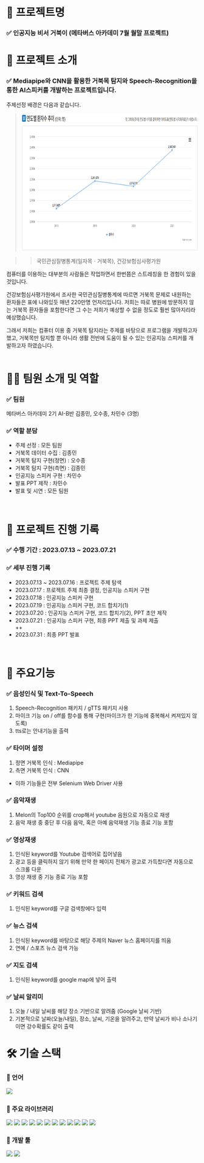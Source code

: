 # 📂 프로젝트명
### ✅ 인공지능 비서 거북이 (메타버스 아카데미 7월 월말 프로젝트)

# 📒 프로젝트 소개
### ✅ Mediapipe와 CNN을 활용한 거북목 탐지와 Speech-Recognition을 통한 AI스피커를 개발하는 프로젝트입니다.

주제선정 배경은 다음과 같습니다.

><img src="https://github.com/MinSooC/TurtleNeck/blob/main/tools/assets/%EA%B1%B0%EB%B6%81%EB%AA%A9%20%ED%99%98%EC%9E%90%20%EC%88%98.png?raw=true" height="360">

>> 국민관심질병통계(일자목ㆍ거북목), 건강보험심사평가원

컴퓨터를 이용하는 대부분의 사람들은 작업하면서 한번쯤은 스트레칭을 한 경험이 있을 것입니다. 

건강보험심사평가원에서 조사한 국민관심질병통계에 따르면 거북목 문제로 내원하는 환자들은 표에 나와있듯 매년 220만명 언저리입니다. 저희는 따로 병원에 방문하지 않는 거북목 환자들을 포함한다면 그 수는 저희가 예상할 수 없을 정도로 훨씬 많아지리라 예상했습니다.

그래서 저희는 컴퓨터 이용 중 거북목 탐지라는 주제를 바탕으로 프로그램을 개발하고자 했고, 거북목만 탐지할 뿐 아니라 생활 전반에 도움이 될 수 있는 인공지능 스피커를 개발하고자 하였습니다.
<br>
<br>

# 👩‍🔧 팀원 소개 및 역할
### ✅ 팀원
메타버스 아카데미 2기 AI-B반 김종민, 오수종, 차민수 (3명)

### ✅ 역할 분담
 - 주제 선정 : 모든 팀원
 - 거북목 데이터 수집 : 김종민
 - 거북목 탐지 구현(정면) : 오수종
 - 거북목 탐지 구현(측면) : 김종민
 - 인공지능 스피커 구현 : 차민수
 - 발표 PPT 제작 : 차민수
 - 발표 및 시연 : 모든 팀원
<br>

# 📅 프로젝트 진행 기록
### ✅ 수행 기간 : 2023.07.13 ~ 2023.07.21
### ✅ 세부 진행 기록
 - 2023.07.13 ~ 2023.07.16 : 프로젝트 주제 탐색 
 - 2023.07.17 : 프로젝트 주제 최종 결정, 인공지능 스피커 구현
 - 2023.07.18 : 인공지능 스피커 구현
 - 2023.07.19 : 인공지능 스피커 구현, 코드 합치기(1)
 - 2023.07.20 : 인공지능 스피커 구현, 코드 합치기(2), PPT 초안 제작
 - 2023.07.21 : 인공지능 스피커 구현, 최종 PPT 제출 및 과제 제출<br>
 ++
 - 2023.07.31 : 최종 PPT 발표
<br>

# 📜 주요기능
### ✅ 음성인식 및 Text-To-Speech
1. Speech-Recognition 패키지 / gTTS 패키지 사용
2. 마이크 기능 on / off를 함수를 통해 구현(마이크가 한 기능에 중복해서 켜져있지 않도록)
3. tts로는 안내기능을 출력


### ✅ 타이머 설정
1. 정면 거북목 인식 : Mediapipe
2. 측면 거북목 인식 : CNN


* 이하 기능들은 전부 Selenium Web Driver 사용
### ✅ 음악재생
1. Melon의 Top100 순위를 crop해서 youtube 음원으로 자동으로 재생
2. 음악 재생 중 중단 후 다음 음악, 혹은 아예 음악재생 기능 종료 기능 포함


### ✅ 영상재생
1. 인식된 keyword를 Youtube 검색어로 집어넣음
2. 광고 등을 클릭하지 않기 위해 만약 한 페이지 전체가 광고로 가득찼다면 자동으로 스크롤 다운
3. 영상 재생 중 기능 종료 기능 포함


### ✅ 키워드 검색
1. 인식된 keyword를 구글 검색창에다 입력


### ✅ 뉴스 검색
1. 인식된 keyword를 바탕으로 해당 주제의 Naver 뉴스 홈페이지를 띄움
2. 연예 / 스포츠 뉴스 검색 가능


### ✅ 지도 검색
1. 인식된 keyword를 google map에 넣어 출력


### ✅ 날씨 알리미
1. 오늘 / 내일 날씨를 해당 장소 기반으로 알려줌 (Google 날씨 기반)
2. 기본적으로 날짜(오늘/내일), 장소, 날씨, 기온을 알려주고, 만약 날씨가 비나 소나기이면 강수확률도 같이 출력



# 🛠 기술 스택

### 🔹 언어
<img src="https://img.shields.io/badge/python-3776AB?style=for-the-badge&logo=python&logoColor=white">

### 🔹 주요 라이브러리
<img src="https://img.shields.io/badge/selenium-43B02A?style=for-the-badge&logo=selenium&logoColor=white"> <img src="https://img.shields.io/badge/tensorflow-FF6F00?style=for-the-badge&logo=tensorflow&logoColor=white"> <img src="https://img.shields.io/badge/pytorch-EE4C2C?style=for-the-badge&logo=pytorch&logoColor=white"> <img src="https://img.shields.io/badge/torchvision-29A7DF?style=for-the-badge&logo=torchvision&logoColor=white"> <img src="https://img.shields.io/badge/opencv-5C3EE8?style=for-the-badge&logo=opencv&logoColor=white"> <img src="https://img.shields.io/badge/MediaPipe-1299F3?style=for-the-badge&logo=MediaPipe&logoColor=white"> <img src="https://img.shields.io/badge/pandas-150458?style=for-the-badge&logo=pandas&logoColor=white"> <img src="https://img.shields.io/badge/numpy-013243?style=for-the-badge&logo=numpy&logoColor=white"> <img src="https://img.shields.io/badge/matplotlib-0058CC?style=for-the-badge&logo=matplotlib&logoColor=white"> <img src="https://img.shields.io/badge/Speech%20recognition-512BD4?style=for-the-badge&logoColor=white"> <img src="https://img.shields.io/badge/Playsound-F9AB00?style=for-the-badge&logoColor=white"> <img src="https://img.shields.io/badge/Text to Speech-40AEF0?style=for-the-badge&logoColor=white">

### 🔹 개발 툴
<img src="https://img.shields.io/badge/pycharm-000000?style=for-the-badge&logo=pycharm&logoColor=white"> <img src="https://img.shields.io/badge/Google Colab-F9AB00?style=for-the-badge&logo=Google Colab&logoColor=white">

